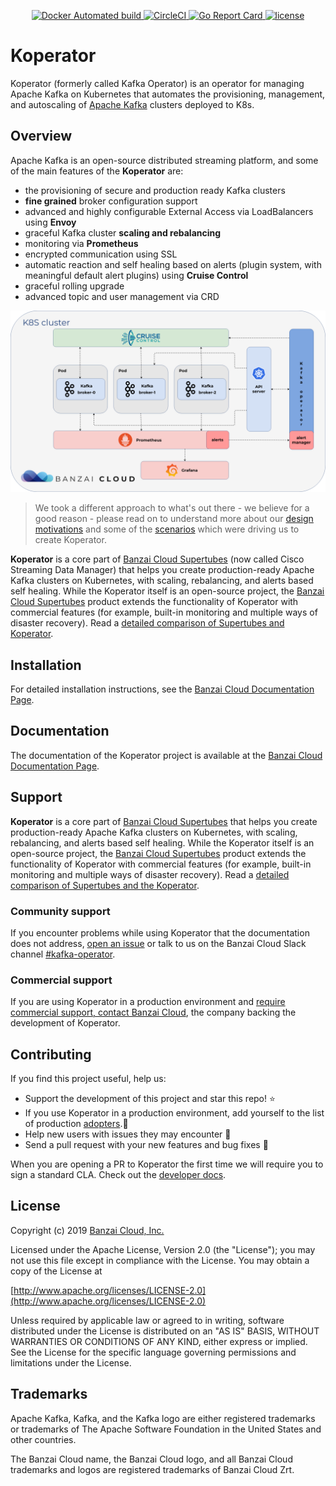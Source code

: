 <p align="center">

  <a href="https://hub.docker.com/r/banzaicloud/kafka-operator/">
    <img src="https://img.shields.io/docker/cloud/automated/banzaicloud/kafka-operator.svg" alt="Docker Automated build">
  </a>

  <a href="https://circleci.com/gh/banzaicloud/kafka-operator">
    <img src="https://circleci.com/gh/banzaicloud/kafka-operator/tree/master.svg?style=shield" alt="CircleCI">
  </a>

  <a href="https://goreportcard.com/report/github.com/banzaicloud/kafka-operator">
    <img src="https://goreportcard.com/badge/github.com/banzaicloud/kafka-operator" alt="Go Report Card">
  </a>

  <a href="https://github.com/banzaicloud/kafka-operator/">
    <img src="https://img.shields.io/badge/license-Apache%20v2-orange.svg" alt="license">
  </a>

</p>

# Koperator

Koperator (formerly called Kafka Operator) is an operator for managing Apache Kafka on Kubernetes that automates the provisioning, management, and autoscaling of [Apache Kafka](https://kafka.apache.org) clusters deployed to K8s.

## Overview

Apache Kafka is an open-source distributed streaming platform, and some of the main features of the **Koperator** are:

- the provisioning of secure and production ready Kafka clusters
- **fine grained** broker configuration support
- advanced and highly configurable External Access via LoadBalancers using **Envoy**
- graceful Kafka cluster **scaling and rebalancing**
- monitoring via **Prometheus**
- encrypted communication using SSL
- automatic reaction and self healing based on alerts (plugin system, with meaningful default alert plugins) using **Cruise Control**
- graceful rolling upgrade
- advanced topic and user management via CRD

![Koperator architecture](docs/img/kafka-operator-arch.png)

>We took a different approach to what's out there - we believe for a good reason - please read on to understand more about our [design motivations](docs/features.md) and some of the [scenarios](docs/scenarios.md) which were driving us to create Koperator.

**Koperator** is a core part of [Banzai Cloud Supertubes](https://banzaicloud.com/products/supertubes/) (now called Cisco Streaming Data Manager) that helps you create production-ready Apache Kafka clusters on Kubernetes, with scaling, rebalancing, and alerts based self healing. While the Koperator itself is an open-source project, the [Banzai Cloud Supertubes](https://banzaicloud.com/products/supertubes/) product extends the functionality of Koperator with commercial features (for example, built-in monitoring and multiple ways of disaster recovery). Read a [detailed comparison of Supertubes and Koperator](https://banzaicloud.com/docs/supertubes/kafka-operator-supertubes-feature-comparison/).

## Installation

For detailed installation instructions, see the [Banzai Cloud Documentation Page](https://banzaicloud.com/docs/supertubes/kafka-operator/install-kafka-operator/).

## Documentation

The documentation of the Koperator project is available at the [Banzai Cloud Documentation Page](https://banzaicloud.com/docs/supertubes/kafka-operator/).

## Support

**Koperator** is a core part of [Banzai Cloud Supertubes](https://banzaicloud.com/products/supertubes/) that helps you create production-ready Apache Kafka clusters on Kubernetes, with scaling, rebalancing, and alerts based self healing. While the Koperator itself is an open-source project, the [Banzai Cloud Supertubes](https://banzaicloud.com/products/supertubes/) product extends the functionality of Koperator with commercial features (for example, built-in monitoring and multiple ways of disaster recovery). Read a [detailed comparison of Supertubes and the Koperator](https://banzaicloud.com/docs/supertubes/kafka-operator-supertubes-feature-comparison/).

### Community support

If you encounter problems while using Koperator that the documentation does not address, [open an issue](https://github.com/banzaicloud/koperator/issues) or talk to us on the Banzai Cloud Slack channel [#kafka-operator](https://pages.banzaicloud.com/invite-slack).

### Commercial support

If you are using Koperator in a production environment and [require commercial support, contact Banzai Cloud](https://banzaicloud.com/contact/), the company backing the development of Koperator.

## Contributing

If you find this project useful, help us:

- Support the development of this project and star this repo! :star:
- If you use Koperator in a production environment, add yourself to the list of production [adopters](https://github.com/banzaicloud/koperator/blob/master/ADOPTERS.md).:metal: <br>
- Help new users with issues they may encounter :muscle:
- Send a pull request with your new features and bug fixes :rocket:

When you are opening a PR to Koperator the first time we will require you to sign a standard CLA. Check out the [developer docs](docs/developer.md).

## License

Copyright (c) 2019 [Banzai Cloud, Inc.](https://banzaicloud.com)

Licensed under the Apache License, Version 2.0 (the "License");
you may not use this file except in compliance with the License.
You may obtain a copy of the License at

[http://www.apache.org/licenses/LICENSE-2.0](http://www.apache.org/licenses/LICENSE-2.0)

Unless required by applicable law or agreed to in writing, software
distributed under the License is distributed on an "AS IS" BASIS,
WITHOUT WARRANTIES OR CONDITIONS OF ANY KIND, either express or implied.
See the License for the specific language governing permissions and
limitations under the License.

## Trademarks

Apache Kafka, Kafka, and the Kafka logo are either registered trademarks or trademarks of The Apache Software Foundation in the United States and other countries.

The Banzai Cloud name, the Banzai Cloud logo, and all Banzai Cloud trademarks and logos are registered trademarks of Banzai Cloud Zrt.
